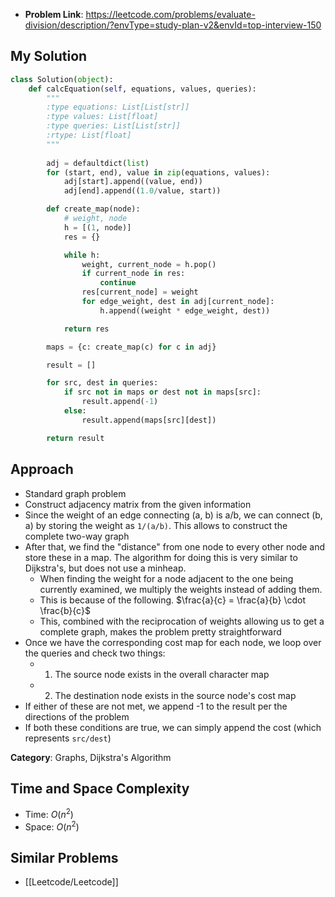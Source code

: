 - **Problem Link**: https://leetcode.com/problems/evaluate-division/description/?envType=study-plan-v2&envId=top-interview-150


## My Solution
```python
class Solution(object):
    def calcEquation(self, equations, values, queries):
        """
        :type equations: List[List[str]]
        :type values: List[float]
        :type queries: List[List[str]]
        :rtype: List[float]
        """
        
        adj = defaultdict(list)
        for (start, end), value in zip(equations, values):
            adj[start].append((value, end))
            adj[end].append((1.0/value, start))

        def create_map(node):
            # weight, node
            h = [(1, node)]
            res = {}

            while h:
                weight, current_node = h.pop()
                if current_node in res:
                    continue
                res[current_node] = weight
                for edge_weight, dest in adj[current_node]:
                    h.append((weight * edge_weight, dest))

            return res

        maps = {c: create_map(c) for c in adj}

        result = []

        for src, dest in queries:
            if src not in maps or dest not in maps[src]:
                result.append(-1)
            else:
                result.append(maps[src][dest])

        return result
```

## Approach
- Standard graph problem
- Construct adjacency matrix from the given information 
- Since the weight of an edge connecting (a, b) is a/b, we can connect (b, a) by storing the weight as `1/(a/b)`. This allows to construct the complete two-way graph
- After that, we find the "distance" from one node to every other node and store these in a map. The algorithm for doing this is very similar to Dijkstra's, but does not use a minheap.
	- When finding the weight for a node adjacent to the one being currently examined, we multiply the weights instead of adding them.
	- This is because of the following. $\frac{a}{c} = \frac{a}{b} \cdot \frac{b}{c}$
	- This, combined with the reciprocation of weights allowing us to get a complete graph, makes the problem pretty straightforward
- Once we have the corresponding cost map for each node, we loop over the queries and check two things:
	- 1) The source node exists in the overall character map
	- 2) The destination node exists in the source node's cost map
- If either of these are not met, we append -1 to the result per the directions of the problem
- If both these conditions are true, we can simply append the cost (which represents `src/dest`)

**Category**: Graphs, Dijkstra's Algorithm


## Time and Space Complexity
- Time: $O(n^2)$
- Space: $O(n^2)$
## Similar Problems
- [[Leetcode/Leetcode]]